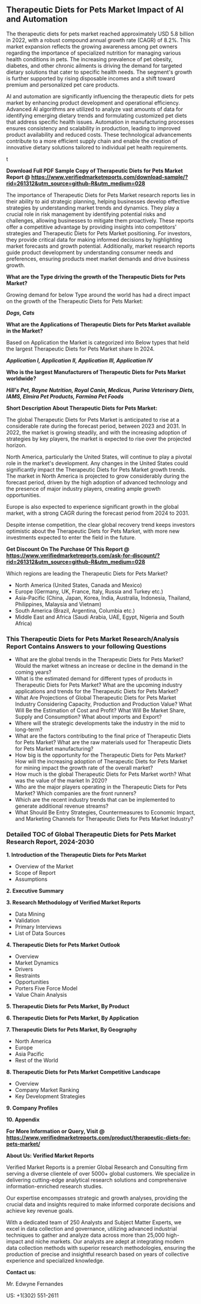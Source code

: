 <h2>Therapeutic Diets for Pets Market Impact of AI and Automation</h2><p>The therapeutic diets for pets market reached approximately USD 5.8 billion in 2022, with a robust compound annual growth rate (CAGR) of 8.2%. This market expansion reflects the growing awareness among pet owners regarding the importance of specialized nutrition for managing various health conditions in pets. The increasing prevalence of pet obesity, diabetes, and other chronic ailments is driving the demand for targeted dietary solutions that cater to specific health needs. The segment's growth is further supported by rising disposable incomes and a shift toward premium and personalized pet care products.</p><p>AI and automation are significantly influencing the therapeutic diets for pets market by enhancing product development and operational efficiency. Advanced AI algorithms are utilized to analyze vast amounts of data for identifying emerging dietary trends and formulating customized pet diets that address specific health issues. Automation in manufacturing processes ensures consistency and scalability in production, leading to improved product availability and reduced costs. These technological advancements contribute to a more efficient supply chain and enable the creation of innovative dietary solutions tailored to individual pet health requirements.</p>t</p><p id="" class=""><strong>Download Full PDF Sample Copy of Therapeutic Diets for Pets Market Report @ <a href="https://www.verifiedmarketreports.com/download-sample/?rid=261312&utm_source=github-R&utm_medium=028" target="_blank">https://www.verifiedmarketreports.com/download-sample/?rid=261312&utm_source=github-R&utm_medium=028</a></strong></p><p>The importance of&nbsp;Therapeutic Diets for Pets Market research reports lies in their ability to aid strategic planning, helping businesses develop effective strategies by understanding market trends and dynamics. They play a crucial role in risk management by identifying potential risks and challenges, allowing businesses to mitigate them proactively. These reports offer a competitive advantage by providing insights into competitors' strategies and Therapeutic Diets for Pets Market positioning. For investors, they provide critical data for making informed decisions by highlighting market forecasts and growth potential. Additionally, market research reports guide product development by understanding consumer needs and preferences, ensuring products meet market demands and drive business growth.</p><p><strong>What are the&nbsp;Type driving the growth of the Therapeutic Diets for Pets Market?</strong></p><p id="" class="">Growing demand for below Type around the world has had a direct impact on the growth of the Therapeutic Diets for Pets Market:</p><em><strong>Dogs, Cats</strong></em></p><strong>What are the&nbsp;Applications&nbsp;of Therapeutic Diets for Pets Market available in the Market?</strong></p><p id="" class="">Based on Application the Market is categorized into Below types that held the largest Therapeutic Diets for Pets Market share In 2024.</p><em><strong>Application I, Application II, Application III, Application IV</strong></em></p><strong>Who is the largest Manufacturers of Therapeutic Diets for Pets Market worldwide?</strong></p><p><em><strong>Hill's Pet, Rayne Nutrition, Royal Canin, Medicus, Purina Veterinary Diets, IAMS, Elmira Pet Products, Farmina Pet Foods</strong></em></p><p id="" class=""><strong>Short Description About Therapeutic Diets for Pets Market:</strong></p><p>The global Therapeutic Diets for Pets Market is anticipated to rise at a considerable rate during the forecast period, between 2023 and 2031. In 2022, the market is growing steadily, and with the increasing adoption of strategies by key players, the market is expected to rise over the projected horizon.</p><p>North America, particularly the United States, will continue to play a pivotal role in the market's development. Any changes in the United States could significantly impact the Therapeutic Diets for Pets Market growth trends. The market in North America is projected to grow considerably during the forecast period, driven by the high adoption of advanced technology and the presence of major industry players, creating ample growth opportunities.</p><p>Europe is also expected to experience significant growth in the global market, with a strong CAGR during the forecast period from 2024 to 2031.</p><p>Despite intense competition, the clear global recovery trend keeps investors optimistic about the Therapeutic Diets for Pets Market, with more new investments expected to enter the field in the future.</p><p id="" class=""><strong>Get Discount On The Purchase Of This Report @ <a href="https://www.verifiedmarketreports.com/ask-for-discount/?rid=261312&utm_source=github-R&utm_medium=028" target="_blank">https://www.verifiedmarketreports.com/ask-for-discount/?rid=261312&utm_source=github-R&utm_medium=028</a></strong></p>Which regions are leading the Therapeutic Diets for Pets Market?</p><ul><li>North America (United States, Canada and Mexico)</li><li>Europe (Germany, UK, France, Italy, Russia and Turkey etc.)</li><li>Asia-Pacific (China, Japan, Korea, India, Australia, Indonesia, Thailand, Philippines, Malaysia and Vietnam)</li><li>South America (Brazil, Argentina, Columbia etc.)</li><li>Middle East and Africa (Saudi Arabia, UAE, Egypt, Nigeria and South Africa)</li></ul><h3 id="" class="">This Therapeutic Diets for Pets Market Research/Analysis Report Contains Answers to your following Questions</h3><ul><li>What are the global trends in the Therapeutic Diets for Pets Market? Would the market witness an increase or decline in the demand in the coming years?</li><li>What is the estimated demand for different types of products in Therapeutic Diets for Pets Market? What are the upcoming industry applications and trends for the Therapeutic Diets for Pets Market?</li><li>What Are Projections of Global Therapeutic Diets for Pets Market Industry Considering Capacity, Production and Production Value? What Will Be the Estimation of Cost and Profit? What Will Be Market Share, Supply and Consumption? What about imports and Export?</li><li>Where will the strategic developments take the industry in the mid to long-term?</li><li>What are the factors contributing to the final price of Therapeutic Diets for Pets Market? What are the raw materials used for Therapeutic Diets for Pets Market manufacturing?</li><li>How big is the opportunity for the Therapeutic Diets for Pets Market? How will the increasing adoption of Therapeutic Diets for Pets Market for mining impact the growth rate of the overall market?</li><li>How much is the global Therapeutic Diets for Pets Market worth? What was the value of the market In 2020?</li><li>Who are the major players operating in the Therapeutic Diets for Pets Market? Which companies are the front runners?</li><li>Which are the recent industry trends that can be implemented to generate additional revenue streams?</li><li>What Should Be Entry Strategies, Countermeasures to Economic Impact, and Marketing Channels for Therapeutic Diets for Pets Market Industry?</li></ul><h3 id="" class="">Detailed TOC of Global Therapeutic Diets for Pets Market Research Report, 2024-2030</h3><p id="" class=""><strong>1. Introduction of the Therapeutic Diets for Pets Market</strong></p><ul><li>Overview of the Market</li><li>Scope of Report</li><li>Assumptions</li></ul><p id="" class=""><strong>2. Executive Summary</strong></p><p id="" class=""><strong>3. Research Methodology of Verified Market Reports</strong></p><ul><li>Data Mining</li><li>Validation</li><li>Primary Interviews</li><li>List of Data Sources</li></ul><p id="" class=""><strong>4. Therapeutic Diets for Pets Market Outlook</strong></p><ul><li>Overview</li><li>Market Dynamics</li><li>Drivers</li><li>Restraints</li><li>Opportunities</li><li>Porters Five Force Model</li><li>Value Chain Analysis</li></ul><p id="" class=""><strong>5. Therapeutic Diets for Pets Market, By Product</strong></p><p id="" class=""><strong>6. Therapeutic Diets for Pets Market, By Application</strong></p><p id="" class=""><strong>7. Therapeutic Diets for Pets Market, By Geography</strong></p><ul><li>North America</li><li>Europe</li><li>Asia Pacific</li><li>Rest of the World</li></ul><p id="" class=""><strong>8. Therapeutic Diets for Pets Market Competitive Landscape</strong></p><ul><li>Overview</li><li>Company Market Ranking</li><li>Key Development Strategies</li></ul><p id="" class=""><strong>9. Company Profiles</strong></p><p id="" class=""><strong>10. Appendix</strong></p><p id="" class=""><strong>For More Information or Query, Visit @ <a href="https://www.verifiedmarketreports.com/product/therapeutic-diets-for-pets-market/" target="_blank">https://www.verifiedmarketreports.com/product/therapeutic-diets-for-pets-market/</a></strong></p><p id="" class=""><strong>About Us: Verified Market Reports</strong></p><p id="" class="">Verified Market Reports is a premier Global Research and Consulting firm serving a diverse clientele of over 5000+ global customers. We specialize in delivering cutting-edge analytical research solutions and comprehensive information-enriched research studies.</p><p id="" class="">Our expertise encompasses strategic and growth analyses, providing the crucial data and insights required to make informed corporate decisions and achieve key revenue goals.</p><p id="" class="">With a dedicated team of 250 Analysts and Subject Matter Experts, we excel in data collection and governance, utilizing advanced industrial techniques to gather and analyze data across more than 25,000 high-impact and niche markets. Our analysts are adept at integrating modern data collection methods with superior research methodologies, ensuring the production of precise and insightful research based on years of collective experience and specialized knowledge.</p><p id="" class=""><strong>Contact us:</strong></p><p id="" class="">Mr. Edwyne Fernandes</p><p id="" class="">US: +1(302) 551-2611</p>